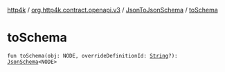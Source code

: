 [http4k](../../index.md) / [org.http4k.contract.openapi.v3](../index.md) / [JsonToJsonSchema](index.md) / [toSchema](./to-schema.md)

# toSchema

`fun toSchema(obj: NODE, overrideDefinitionId: `[`String`](https://kotlinlang.org/api/latest/jvm/stdlib/kotlin/-string/index.html)`?): `[`JsonSchema`](../../org.http4k.util/-json-schema/index.md)`<NODE>`